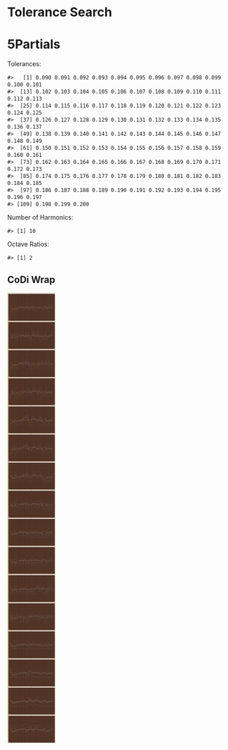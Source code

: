 Tolerance Search
================

# 5Partials

Tolerances:

    #>   [1] 0.090 0.091 0.092 0.093 0.094 0.095 0.096 0.097 0.098 0.099 0.100 0.101
    #>  [13] 0.102 0.103 0.104 0.105 0.106 0.107 0.108 0.109 0.110 0.111 0.112 0.113
    #>  [25] 0.114 0.115 0.116 0.117 0.118 0.119 0.120 0.121 0.122 0.123 0.124 0.125
    #>  [37] 0.126 0.127 0.128 0.129 0.130 0.131 0.132 0.133 0.134 0.135 0.136 0.137
    #>  [49] 0.138 0.139 0.140 0.141 0.142 0.143 0.144 0.145 0.146 0.147 0.148 0.149
    #>  [61] 0.150 0.151 0.152 0.153 0.154 0.155 0.156 0.157 0.158 0.159 0.160 0.161
    #>  [73] 0.162 0.163 0.164 0.165 0.166 0.167 0.168 0.169 0.170 0.171 0.172 0.173
    #>  [85] 0.174 0.175 0.176 0.177 0.178 0.179 0.180 0.181 0.182 0.183 0.184 0.185
    #>  [97] 0.186 0.187 0.188 0.189 0.190 0.191 0.192 0.193 0.194 0.195 0.196 0.197
    #> [109] 0.198 0.199 0.200

Number of Harmonics:

    #> [1] 10

Octave Ratios:

    #> [1] 2

## CoDi Wrap

![](../figures/tolerance_search/unnamed-chunk-12-1.png)<!-- -->
